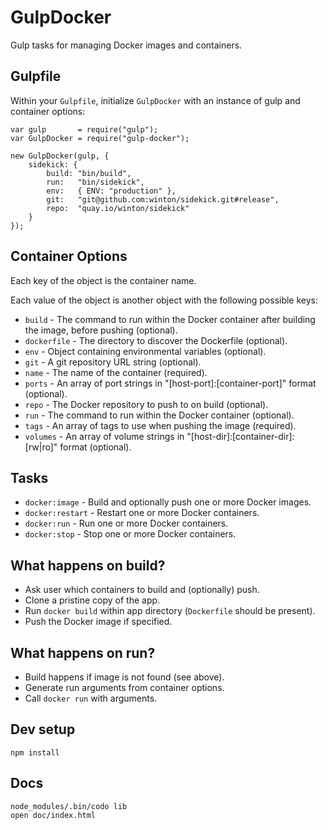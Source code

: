 # GulpDocker

Gulp tasks for managing Docker images and containers.

## Gulpfile

Within your `Gulpfile`, initialize `GulpDocker` with an instance of gulp and container options:

	var gulp       = require("gulp");
	var GulpDocker = require("gulp-docker");

	new GulpDocker(gulp, {
		sidekick: {
			build: "bin/build",
			run:   "bin/sidekick",
			env:   { ENV: "production" },
			git:   "git@github.com:winton/sidekick.git#release",
			repo:  "quay.io/winton/sidekick"
		}
	});

## Container Options

Each key of the object is the container name.

Each value of the object is another object with the following possible keys:

* `build` - The command to run within the Docker container after building the image, before pushing (optional).
* `dockerfile` - The directory to discover the Dockerfile (optional).
* `env` - Object containing environmental variables (optional).
* `git` - A git repository URL string (optional).
* `name` - The name of the container (required).
* `ports` - An array of port strings in "[host-port]:[container-port]" format (optional).
* `repo` - The Docker repository to push to on build (optional).
* `run` - The command to run within the Docker container (optional).
* `tags` - An array of tags to use when pushing the image (required).
* `volumes` - An array of volume strings in "[host-dir]:[container-dir]:[rw|ro]" format (optional).

## Tasks

* `docker:image` - Build and optionally push one or more Docker images.
* `docker:restart` - Restart one or more Docker containers.
* `docker:run` - Run one or more Docker containers.
* `docker:stop` - Stop one or more Docker containers.

## What happens on build?

* Ask user which containers to build and (optionally) push.
* Clone a pristine copy of the app.
* Run `docker build` within app directory (`Dockerfile` should be present).
* Push the Docker image if specified.

## What happens on run?

* Build happens if image is not found (see above).
* Generate run arguments from container options.
* Call `docker run` with arguments.

## Dev setup

	npm install

## Docs

	node_modules/.bin/codo lib
	open doc/index.html
